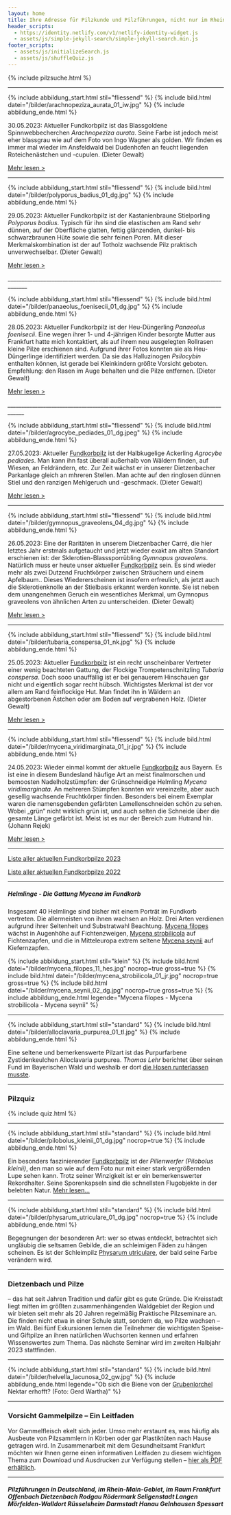 ```yaml
---
layout: home
title: Ihre Adresse für Pilzkunde und Pilzführungen, nicht nur im Rhein-Main-Gebiet
header_scripts:
  - https://identity.netlify.com/v1/netlify-identity-widget.js
  - assets/js/simple-jekyll-search/simple-jekyll-search.min.js
footer_scripts:
  - assets/js/initializeSearch.js
  - assets/js/shuffleQuiz.js
---
```

{% include pilzsuche.html %}

- - -

{% include abbildung_start.html stil="fliessend" %}
{% include bild.html datei="/bilder/arachnopeziza_aurata_01_iw.jpg" %}
{% include abbildung_ende.html %}

30.05.2023: Aktueller Fundkorbpilz ist das Blassgoldene Spinnwebbecherchen *Arachnopeziza aurata*. Seine Farbe ist jedoch meist eher blassgrau wie auf dem Foto von Ingo Wagner als golden.  Wir finden es immer mal wieder im Ansfeldwald bei Dudenhofen an feucht liegenden Roteichenästchen und -cupulen. (Dieter Gewalt)

[Mehr lesen >](/pilze/arachnopeziza-aurata-blassgoldenes-spinnwebbecherchen)

<div style="clear:  both"></div>

- - -

{% include abbildung_start.html stil="fliessend" %}
{% include bild.html datei="/bilder/polyporus_badius_01_dg.jpg" %}
{% include abbildung_ende.html %}

29.05.2023: Aktueller Fundkorbpilz ist der Kastanienbraune Stielporling *Polyporus badius*. Typisch für ihn sind die elastischen am Rand sehr dünnen, auf der Oberfläche glatten, fettig glänzenden, dunkel- bis schwarzbraunen Hüte sowie die sehr feinen Poren. Mit dieser Merkmalskombination ist der auf Totholz wachsende Pilz praktisch unverwechselbar. (Dieter Gewalt)

[Mehr lesen >](/pilze/polyporus-badius-kastanienbrauner-stielporling-schwarzroter-porling)

<div style="clear:  both"></div>

\_\_\_\_\_\_\_\_\_\_\_\_\_\_\_\_\_\_\_\_\_\_\_\_\_\_\_\_\_\_\_\_\_\_\_\_\_\_\_\_\_\_\_\_\_\_\_\_\_\_\_\_\_\_\_\_\_\_\_\_\_\_\_\_\_\_\_\_\_\_\_\_\_\_\_\_\_\_\_\_\_\_\_\__

{% include abbildung_start.html stil="fliessend" %}
{% include bild.html datei="/bilder/panaeolus_foenisecii_01_dg.jpg" %}
{% include abbildung_ende.html %}

28.05.2023: Aktueller Fundkorbpilz ist der Heu-Düngerling *Panaeolus foenisecii*. Eine wegen ihrer 1- und 4-jährigen Kinder besorgte Mutter aus Frankfurt hatte mich kontaktiert, als auf ihrem neu ausgelegten Rollrasen kleine Pilze erschienen sind. Aufgrund ihrer Fotos konnten sie als Heu-Düngerlinge identifiziert werden. Da sie das Halluzinogen *Psilocybin* enthalten können, ist gerade bei Kleinkindern größte Vorsicht geboten. Empfehlung: den Rasen im Auge behalten und die Pilze entfernen. (Dieter Gewalt)

[Mehr lesen >](/pilze/panaeolus-foenisecii-heu-düngerling)

<div style="clear:  both"></div>

_﻿\_\_\_\_\_\_\_\_\_\_\_\_\_\_\_\_\_\_\_\_\_\_\_\_\_\_\_\_\_\_\_\_\_\_\_\_\_\_\_\_\_\_\_\_\_\_\_\_\_\_\_\_\_\_\_\_\_\_\_\_\_\_\_\_\_\_\_\_\_\_\_\_\_\_\_\_\_\_\_\_\_\_\_\__

{% include abbildung_start.html stil="fliessend" %}
{% include bild.html datei="/bilder/agrocybe_pediades_01_dg.jpeg" %}
{% include abbildung_ende.html %}

27.05.2023: Aktueller [Fundkorbpilz](AA "Glossar-") ist  der Halbkugelige Ackerling *Agrocybe pediades*. Man kann ihn fast überall außerhalb von Wäldern finden, auf Wiesen, an Feldrändern, etc. Zur Zeit wächst er in unserer Dietzenbacher Parkanlage gleich an mhreren Stellen. Man achte auf den ringlosen dünnen Stiel und den ranzigen Mehlgeruch und -geschmack. (Dieter Gewalt)

[Mehr lesen >](/pilze/agrocybe-pediades-halbkugeliger-ackerling) 

<div style="clear:  both"></div>

- - -

{% include abbildung_start.html stil="fliessend" %}
{% include bild.html datei="/bilder/gymnopus_graveolens_04_dg.jpg" %}
{% include abbildung_ende.html %}

26.05.2023: Eine der Raritäten in unserem Dietzenbacher Carré, die hier letztes Jahr erstmals aufgetaucht und jetzt wieder exakt am alten Standort erschienen ist: der Sklerotien-Blasssporrübling *Gymnopus graveolens*. Natürlich muss er heute unser aktueller [Fundkorbpilz](AA "Glossar-") sein. Es sind wieder mehr als zwei Dutzend Fruchtkörper zwischen Sträuchern und einem Apfelbaum.. Dieses Wiedererscheinen ist insofern erfreulich, als jetzt auch die Sklerotienknolle an der Stielbasis erkannt werden konnte. Sie ist neben dem unangenehmen Geruch ein wesentliches Merkmal, um Gymnopus graveolens von ähnlichen Arten zu unterscheiden. (Dieter Gewalt)

[Mehr lesen >](/pilze/gymnopus-graveolens-sklerotien-blassporrübling)

<div style="clear:  both"></div>

- - -

{% include abbildung_start.html stil="fliessend" %}
{% include bild.html datei="/bilder/tubaria_conspersa_01_nk.jpg" %}
{% include abbildung_ende.html %}

25.05.2023: Aktueller [Fundkorbpilz](AA "Glossar-") ist ein recht unscheinbarer Vertreter einer wenig beachteten Gattung, der Flockige Trompetenschnitzling *Tubaria conspersa*. Doch sooo unauffällig ist er bei genauerem Hinschauen gar nicht und eigentlich sogar recht hübsch. Wichtigstes Merkmal ist der vor allem am Rand feinflockige Hut. Man findet ihn in Wäldern an abgestorbenen Ästchen oder am Boden auf vergrabenen Holz. (Dieter Gewalt)

[Mehr lesen >](/pilze/tubaria-conspersa-flockiger-trompetenschnitzling)

<div style="clear:  both"></div>

- - -

{% include abbildung_start.html stil="fliessend" %}
{% include bild.html datei="/bilder/mycena_viridimarginata_01_jr.jpg" %}
{% include abbildung_ende.html %}

24.05.2023: Wieder einmal kommt der aktuelle [Fundkorbpilz](AA "Glossar-") aus Bayern. Es ist eine in diesem Bundesland häufige Art an meist finalmorschen und bemoosten Nadelholzstümpfen: der Grünschneidige Helmling *Mycena viridimarginata*. An mehreren Stümpfen konnten wir vereinzelte, aber auch gesellig wachsende Fruchtkörper finden. Besonders bei einem Exemplar waren die namensgebenden gefärbten Lamellenschneiden schön zu sehen. Wobei „grün“ nicht wirklich grün ist, und auch selten die Schneide über die gesamte Länge gefärbt ist. Meist ist es nur der Bereich zum Hutrand hin. (Johann Rejek)

[Mehr lesen >](/pilze/mycena-viridimarginata-grünschneidiger-helmling)

<div style="clear:  both"></div>

- - -

[Liste aller aktuellen Fundkorbpilze 2023](/artikel/liste-aller-aktuellen-fundkorbpilze-2023.html)

[Liste aller aktuellen Fundkorbpilze 2022](/artikel/liste-aller-aktuellen-fundkorbpilze-2022.html)

- - -

##### Helmlinge - Die Gattung *Mycena* im Fundkorb

Insgesamt 40 Helmlinge sind bisher mit einem Porträt im Fundkorb vertreten. Die allermeisten von ihnen wachsen an Holz. Drei Arten verdienen aufgrund ihrer Seltenheit und Substratwahl Beachtung. [Mycena filopes](/pilze/mycena-filopes-zerbrechlicher-fadenhelmling) wächst in Augenhöhe auf Fichtenzweigen, [Mycena strobilicola](/pilze/mycena-strobilicola-fichtenzapfenhelmling) auf Fichtenzapfen, und die in Mitteleuropa extrem seltene [Mycena seynii](/pilze/mycena-seynii-mediterraner-kiefernzapfenhelmling) auf Kiefernzapfen.

{% include abbildung_start.html stil="klein" %}
{% include bild.html datei="/bilder/mycena_filopes_11_hes.jpg" nocrop=true gross=true %}
{% include bild.html datei="/bilder/mycena_strobilicola_01_jr.jpg" nocrop=true gross=true %}
{% include bild.html datei="/bilder/mycena_seynii_02_dg.jpg" nocrop=true gross=true %}
{% include abbildung_ende.html legende="Mycena filopes - Mycena strobilicola - Mycena seynii" %}

- - -

{% include abbildung_start.html stil="standard" %}
{% include bild.html datei="/bilder/alloclavaria_purpurea_01_tl.jpg" %}
{% include abbildung_ende.html %}

Eine seltene und bemerkenswerte Pilzart ist das Purpurfarbene Zystidenkeulchen Alloclavaria purpurea. *Thomas Lehr* berichtet über seinen Fund im Bayerischen Wald und weshalb er dort [die Hosen runterlassen musste](/pilze/alloclavaria-purpurea-purpurfarbenes-zystidenkeulchen).

- - -

### Pilzquiz

{% include quiz.html %}

- - -

{% include abbildung_start.html stil="standard" %}
{% include bild.html datei="/bilder/pilobolus_kleinii_01_dg.jpg" nocrop=true %}
{% include abbildung_ende.html %}

Ein besonders faszinierender [Fundkorbpilz](AA "Glossar-") ist der *Pillenwerfer (Pilobolus kleinii)*, den man so wie auf dem Foto nur mit einer stark vergrößernden Lupe sehen kann. Trotz seiner Winzigkeit ist er ein bemerkenswerter Rekordhalter. Seine Sporenkapseln sind die schnellsten Flugobjekte in der belebten Natur. [Mehr lesen...](/pilze/pilobolus-kleinii-pillenwerfer)

- - -

{% include abbildung_start.html stil="standard" %}
{% include bild.html datei="/bilder/physarum_utriculare_01_dg.jpg" nocrop=true %}
{% include abbildung_ende.html %}

Begegnungen der besonderen Art: wer so etwas entdeckt, betrachtet sich ungläubig die seltsamen Gebilde, die an schleimigen Fäden zu hängen scheinen. Es ist der Schleimpilz [Physarum utriculare](/pilze/physarum-utriculare-fadenfruchtschleimpilz), der bald seine Farbe verändern wird.

- - -

### Dietzenbach und Pilze

– das hat seit Jahren Tradition und dafür gibt es gute Gründe. Die Kreisstadt liegt mitten im größten zusammenhängenden Waldgebiet der Region und wir bieten seit mehr als 20 Jahren regelmäßig Praktische Pilzseminare an. Die finden nicht etwa in einer Schule statt, sondern da, wo Pilze wachsen – im Wald. Bei fünf Exkursionen lernen die Teilnehmer die wichtigsten Speise- und Giftpilze an ihren natürlichen Wuchsorten kennen und erfahren Wissenswertes zum Thema. Das nächste Seminar wird im zweiten Halbjahr 2023 stattfinden.

- - -

{% include abbildung_start.html stil="standard" %}
{% include bild.html datei="/bilder/helvella_lacunosa_02_gw.jpg" %}
{% include abbildung_ende.html legende="Ob sich die Biene von der <a href='/pilze/helvella-lacunosa-grubenlorchel'>Grubenlorchel</a> Nektar erhofft?  (Foto: Gerd Wartha)" %}

- - -

### Vorsicht Gammelpilze – Ein Leitfaden

Vor Gammelfleisch ekelt sich jeder. Umso mehr erstaunt es, was häufig als Ausbeute von Pilzsammlern in Körben oder gar Plastiktüten nach Hause getragen wird. In Zusammenarbeit mit dem Gesundheitsamt Frankfurt möchten wir Ihnen gerne einen informativen Leitfaden zu diesem wichtigen Thema zum Download und Ausdrucken zur Verfügung stellen – [hier als PDF erhältlich](/assets/docs/Fundkorb.de-Gammelpilze.pdf).

- - -

##### Pilzführungen in Deutschland, im Rhein-Main-Gebiet, im Raum Frankfurt Offenbach Dietzenbach Rodgau Rödermark Seligenstadt Langen Mörfelden-Walldort Rüsselsheim Darmstadt Hanau Gelnhausen Spessart